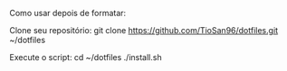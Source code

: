 Como usar depois de formatar:

Clone seu repositório:
git clone https://github.com/TioSan96/dotfiles.git ~/dotfiles


Execute o script:
cd ~/dotfiles
./install.sh

